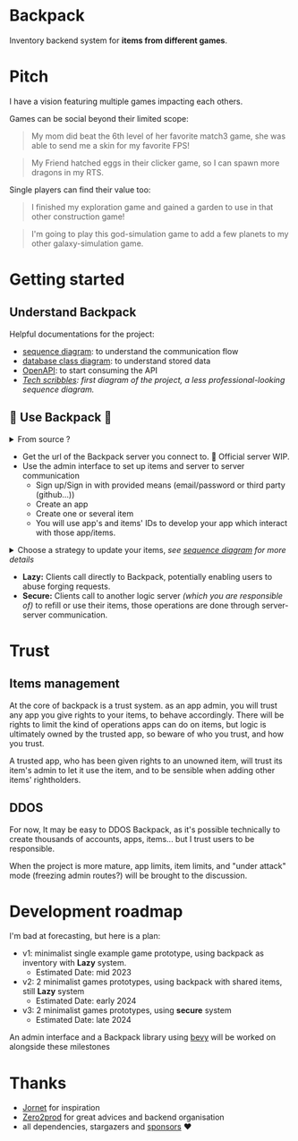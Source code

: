 # Backpack

Inventory backend system for **items from different games**.

# Pitch

I have a vision featuring multiple games impacting each others.

Games can be social beyond their limited scope:
> My mom did beat the 6th level of her favorite match3 game, she was able to send me a skin for my favorite FPS!

> My Friend hatched eggs in their clicker game, so I can spawn more dragons in my RTS.

Single players can find their value too:
> I finished my exploration game and gained a garden to use in that other construction game!

> I'm going to play this god-simulation game to add a few planets to my other galaxy-simulation game.

# Getting started

## Understand Backpack
Helpful documentations for the project:

- [sequence diagram](crates/server/docs/sequence.md): to understand the communication flow
- [database class diagram](crates/server/docs/database.md): to understand stored data
- [OpenAPI](crates/server/docs/openapi3_0.yaml): to start consuming the API
- *[Tech scribbles](Docs/Backpack.drawio.png): first diagram of the project, a less professional-looking sequence diagram.*


## :construction: Use Backpack :construction:

<details>
<summary>From source ?</summary>

- setup your secrets
  - see [.env template](/crates/server/.env.template)
- start the backpack server

</details>

- Get the url of the Backpack server you connect to. :construction: Official server WIP.
- Use the admin interface to set up items and server to server communication
  - Sign up/Sign in with provided means (email/password or third party (github...))
  - Create an app
  - Create one or several item
  - You will use app's and items' IDs to develop your app which interact with those app/items.

<details><summary>Choose a strategy to update your items, <i>see <a href=crates/server/docs/sequence.md>sequence diagram</a> for more details</i>
</summary>

<p>

```mermaid
flowchart TD
    A[Backpack Authentication]
    LGC('lazy' Game client )
    B[Backpack API]
    SGC('secure' Game client)
    AE[Email/Password]
    AO["(WIP) other auth providers"]
    SG('secure' Game server)

    style LGC stroke:#ffff00,stroke-dasharray: 5 5

    style SGC stroke:#00ff00,stroke-dasharray: 5 5
    style SG stroke:#00ff00,stroke-dasharray: 5 5

    LGC--> A
    LGC --> B
    SGC --> A
    A --> AE
    A --> AO
    SGC --> SG
    SG --> B
```

</p>
</details> 

  - **Lazy:** Clients call directly to Backpack, potentially enabling users to abuse forging requests.
  - **Secure:** Clients call to another logic server *(which you are responsible of)* to refill or use their items, those operations are done through server-server communication.

# Trust

## Items management

At the core of backpack is a trust system. as an app admin, you will trust any app you give rights to your items, to behave accordingly. There will be rights to limit the kind of operations apps can do on items, but logic is ultimately owned by the trusted app, so beware of who you trust, and how you trust.

A trusted app, who has been given rights to an unowned item, will trust its item's admin to let it use the item, and to be sensible when adding other items' rightholders.

## DDOS

For now, It may be easy to DDOS Backpack, as it's possible technically to create thousands of accounts, apps, items... but I trust users to be responsible.

When the project is more mature, app limits, item limits, and "under attack" mode (freezing admin routes?) will be brought to the discussion.

# Development roadmap

I'm bad at forecasting, but here is a plan:

- v1: minimalist single example game prototype, using backpack as inventory with **Lazy** system.
  - Estimated Date: mid 2023
- v2: 2 minimalist games prototypes, using backpack with shared items, still **Lazy** system
  - Estimated Date: early 2024
- v3: 2 minimalist games prototypes, using **secure** system
  - Estimated Date: late 2024

An admin interface and a Backpack library using [bevy](https://bevyengine.org/) will be worked on alongside these milestones

# Thanks

- [Jornet](https://github.com/vleue/jornet) for inspiration
- [Zero2prod](https://www.zero2prod.com) for great advices and backend organisation
- all dependencies, stargazers and [sponsors](https://github.com/sponsors/Vrixyz) :heart:
